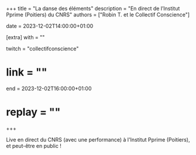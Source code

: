 +++
title = "La danse des éléments"
description = "En direct de l’Institut Pprime (Poitiers) du CNRS"
authors = ["Robin T. et le Collectif Conscience"]

date = 2023-12-02T14:00:00+01:00

[extra]
with = ""

twitch = "collectifconscience"
# link = ""

end = 2023-12-02T16:00:00+01:00

# replay = ""
+++

Live en direct du CNRS (avec une performance) à l'Institut Pprime (Poitiers), et peut-être en public !